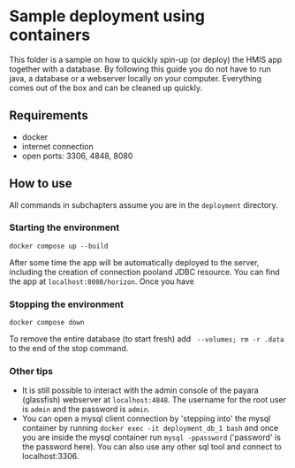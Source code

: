 # Sample deployment using containers
This folder is a sample on how to quickly spin-up (or deploy) the HMIS app together with a database. By following this guide you do not have to run java, a database or a webserver locally on your computer. Everything comes out of the box and can be cleaned up quickly.

## Requirements
- docker
- internet connection
- open ports: 3306, 4848, 8080

## How to use
All commands in subchapters assume you are in the `deployment` directory.

### Starting the environment
```
docker compose up --build
```

After some time the app will be automatically deployed to the server, including the creation of connection pooland JDBC resource. You can find the app at `localhost:8080/horizon`. Once you have 

### Stopping the environment
```
docker compose down
```
To remove the entire database (to start fresh) add ` --volumes; rm -r .data` to the end of the stop command.

### Other tips
- It is still possible to interact with the admin console of the payara (glassfish) webserver at `localhost:4848`. The username for the root user is `admin` and the password is `admin`.
- You can open a mysql client connection by 'stepping into' the mysql container by running `docker exec -it deployment_db_1 bash` and once you are inside the mysql container run `mysql -ppassword` ('password' is the password here). You can also use any other sql tool and connect to localhost:3306.
